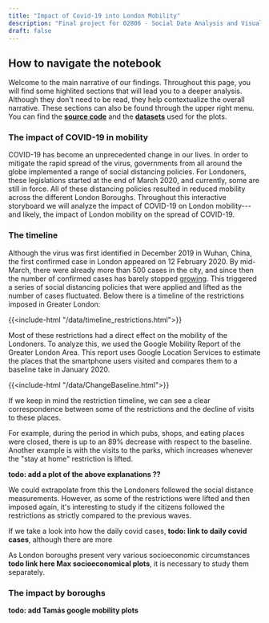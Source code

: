 ```yaml
---
title: "Impact of Covid-19 into London Mobility"
description: "Final project for 02806 - Social Data Analysis and Visualization Spring 21"
draft: false
---
```


## How to navigate the notebook
Welcome to the main narrative of our findings. Throughout this page, you will find some highlited sections that will lead you to a deeper analysis. Although they don't need to be read, they help contextualize the overall narrative. These sections can also be found through the upper right menu.  You can find the **[source code](https://github.com/luciamontesinos/london-mobility/blob/master/London.ipynb)** and the **[datasets](https://github.com/luciamontesinos/london-mobility/tree/master/datasets)** used for the plots.


### The impact of COVID-19 in mobility
COVID-19 has become an unprecedented change in our lives.  In order to mitigate the rapid spread of the virus,  governments from all around the globe implemented a range of social distancing policies. For Londoners, these legislations started at the end of March 2020, and currently, some are still in force. All of these distancing policies resulted in reduced mobility across the different London Boroughs. Throughout this interactive storyboard we will analyze the impact of COVID-19 on London mobility---and likely, the impact of London mobility on the spread of COVID-19.  

### The timeline
Although the virus was first identified in December 2019 in Wuhan, China, the first confirmed case in London appeared on 12 February 2020. By mid-March, there were already more than 500 cases in the city, and since then the number of confirmed cases has barely stopped [growing](https://luciamontesinos.github.io/london-mobility/covid/). This triggered a series of social distancing policies that were applied and lifted as the number of cases fluctuated. Below there is a timeline of the restrictions imposed in Greater London:


{{<include-html "/data/timeline_restrictions.html">}}

Most of these restrictions had a direct effect on the mobility of the Londoners. To analyze this, we used the Google Mobility Report of the Greater London Area. This report uses Google Location Services to estimate the places that the smartphone users visited and compares them to a baseline take in January 2020.


{{<include-html "/data/ChangeBaseline.html">}}

If we keep in mind the restriction timeline, we can see a clear correspondence between some of the restrictions and the decline of visits to these places.

For example, during the period in which pubs, shops, and eating places were closed, there is up to an 89% decrease with respect to the baseline. Another example is with the visits to the parks, which increases whenever the "stay at home" restriction is lifted.

**todo: add a plot of the above explanations ??**

We could extrapolate from this the Londoners followed the social distance measurements. However, as some of the restrictions were lifted and then imposed again, it's interesting to study if the citizens followed the restrictions as strictly compared to the previous waves. 


If we take a look into how the daily covid cases, **todo: link to daily covid cases**, although there are more 


As London boroughs present very various socioeconomic circumstances **todo link here Max socioeconomical plots**, it is necessary to study them separately.

### The impact by boroughs
**todo: add Tamás google mobility plots**
